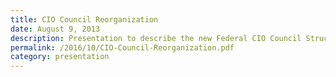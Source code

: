 ```yaml
---
title: CIO Council Reorganization
date: August 9, 2013
description: Presentation to describe the new Federal CIO Council Structure as of August 2013.
permalink: /2016/10/CIO-Council-Reorganization.pdf
category: presentation
---
```

